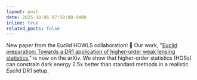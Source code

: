 ```yaml
---
layout: post
date: 2025-10-06 07:59:00-0400
inline: true
related_posts: false
---
```


New paper from the Euclid HOWLS collaboration! :milky_way: Our work, "[Euclid preparation: Towards a DR1 application of higher-order weak lensing statistics](https://arxiv.org/abs/2510.04953)," is now on the arXiv. We show that higher-order statistics (HOSs) can constrain dark energy 2.5x better than standard methods in a realistic *Euclid* DR1 setup.